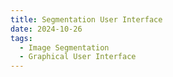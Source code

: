 ```yaml
---
title: Segmentation User Interface
date: 2024-10-26
tags:
  - Image Segmentation
  - Graphical User Interface
---
```


